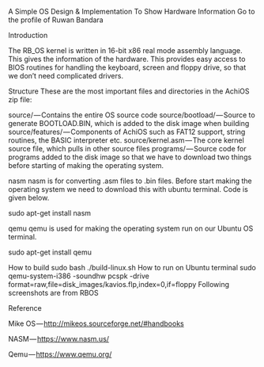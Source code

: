 
A Simple OS Design & Implementation To Show Hardware Information
Go to the profile of Ruwan Bandara

Introduction

The RB_OS kernel is written in 16-bit x86 real mode assembly language. This gives the information of the hardware. This provides easy access to BIOS routines for handling the keyboard, screen and floppy drive, so that we don’t need complicated drivers.

Structure
These are the most important files and directories in the AchiOS zip file:

source/ — Contains the entire OS source code
source/bootload/ — Source to generate BOOTLOAD.BIN, which is added to the disk image when building
source/features/ — Components of AchiOS such as FAT12 support, string routines, the BASIC interpreter etc.
source/kernel.asm — The core kernel source file, which pulls in other source files
programs/ — Source code for programs added to the disk image
so that we have to download two things before starting of making the operating system.

nasm
nasm is for converting .asm files to .bin files. Before start making the operating system we need to download this with ubuntu terminal. Code is given below.

sudo apt-get install nasm

qemu
qemu is used for making the operating system run on our Ubuntu OS terminal.

sudo apt-get install qemu

How to build
sudo bash ./build-linux.sh
How to run on Ubuntu terminal
sudo qemu-system-i386 -soundhw pcspk -drive format=raw,file=disk_images/kavios.flp,index=0,if=floppy
Following screenshots are from RBOS


Reference

Mike OS — http://mikeos.sourceforge.net/#handbooks

NASM — https://www.nasm.us/

Qemu — https://www.qemu.org/
